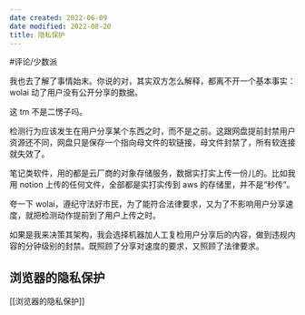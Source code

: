 ```yaml
---
date created: 2022-06-09
date modified: 2022-08-20
title: 隐私保护
---
```


#评论/少数派

我也去了解了事情始末。你说的对，其实双方怎么解释，都离不开一个基本事实：wolai 动了用户没有公开分享的数据。

这 tm 不是二愣子吗。

检测行为应该发生在用户分享某个东西之时，而不是之前。这跟网盘提前封禁用户资源还不同，网盘只是保存一个指向母文件的软链接，母文件封禁了，所有软连接就失效了。

笔记类软件，用的都是云厂商的对象存储服务，数据实打实上传一份儿的。比如我用 notion 上传的任何文件，全部都是实打实传到 aws 的存储里，并不是“秒传”。

夸一下 wolai，遵纪守法好市民，为了能符合法律要求，又为了不影响用户分享速度，就把检测动作提前到了用户上传之时。

如果是我来决策其架构，我会选择机器加人工复检用户分享后的内容，做到违规内容的分钟级别的封禁。既照顾了分享对速度的要求，又照顾了法律要求。

## 浏览器的隐私保护

[[浏览器的隐私保护]]

